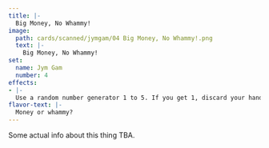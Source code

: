 ```yaml
---
title: |-
  Big Money, No Whammy!
image: 
  path: cards/scanned/jymgam/04 Big Money, No Whammy!.png
  text: |-
    Big Money, No Whammy!
set:
  name: Jym Gam
  number: 4
effects: 
- |-
  Use a random number generator 1 to 5. If you get 1, discard your hand. Otherwise get that many $1000.
flavor-text: |-
  Money or whammy?
---
```

Some actual info about this thing TBA.

